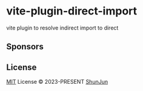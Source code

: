 # vite-plugin-direct-import

<!-- [![NPM Version][npm-version-src]][npm-version-href]
[![NPM Downloads][npm-downloads-src]][npm-downloads-href]
[![bundle][bundle-src]][bundle-href]
[![JSDocs][jsdocs-src]][jsdocs-href]
[![License][license-src]][license-href] -->

vite plugin to resolve indirect import to direct

## Sponsors

## License

[MIT](./LICENSE) License © 2023-PRESENT [ShunJun](https://github.com/shunjun)

<!-- Badges -->
[npm-version-src]: https://img.shields.io/npm/v/vite-plugin-direct-import?style=flat&colorA=080f12&colorB=1fa669
[npm-version-href]: https://npmjs.com/package/vite-plugin-direct-import
[npm-downloads-src]: https://img.shields.io/npm/dm/vite-plugin-direct-import?style=flat&colorA=080f12&colorB=1fa669
[npm-downloads-href]: https://npmjs.com/package/vite-plugin-direct-import
[bundle-src]: https://img.shields.io/bundlephobia/minzip/vite-plugin-direct-import?style=flat&colorA=080f12&colorB=1fa669&label=minzip
[bundle-href]: https://bundlephobia.com/result?p=vite-plugin-direct-import
[license-src]: https://img.shields.io/github/license/antfu/vite-plugin-direct-import.svg?style=flat&colorA=080f12&colorB=1fa669
[license-href]: https://github.com/antfu/vite-plugin-direct-import/blob/main/LICENSE
[jsdocs-src]: https://img.shields.io/badge/jsdocs-reference-080f12?style=flat&colorA=080f12&colorB=1fa669
[jsdocs-href]: https://www.jsdocs.io/package/vite-plugin-direct-import
